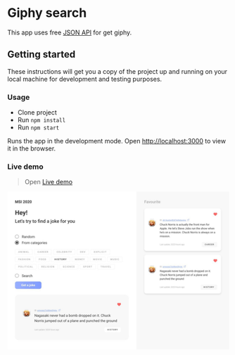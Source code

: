 # Giphy search

This app uses free [JSON API](https://developers.giphy.com/) for get giphy.

## Getting started

These instructions will get you a copy of the project up and running on your local machine for development and testing purposes.

### Usage
* Clone project
* Run `npm install`
* Run `npm start`

Runs the app in the development mode.
Open [http://localhost:3000](http://localhost:3000) to view it in the browser.

### Live demo

> Open [Live demo](https://ihor-onyshchuk.github.io/giphy-search/)

![cover for app](https://github.com/Ihor-Onyshchuk/chuck-jokes/blob/master/preview.jpg 'preview')
